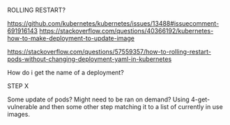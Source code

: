 ROLLING RESTART?

https://github.com/kubernetes/kubernetes/issues/13488#issuecomment-691916143
https://stackoverflow.com/questions/40366192/kubernetes-how-to-make-deployment-to-update-image

https://stackoverflow.com/questions/57559357/how-to-rolling-restart-pods-without-changing-deployment-yaml-in-kubernetes

How do i get the name of a deployment? 



STEP X

Some update of pods? Might need to be ran on demand? Using 4-get-vulnerable and then some other step matching it to a list of
currently in use images.
